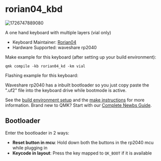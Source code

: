 # rorian04_kbd
![1726747889080](https://github.com/user-attachments/assets/acade73f-5c4c-4c72-9565-6f4eeff3b5da)


A one hand keyboard with multiple layers (vial only)

* Keyboard Maintainer: [Rorian04](https://github.com/Rorian04)
* Hardware Supported: waveshare rp2040


Make example for this keyboard (after setting up your build environment):

    qmk compile -kb rorian04_kd -km vial

Flashing example for this keyboard:

Waveshare rp2040 has a inbuilt bootloader so you just copy paste the ".uf2" file into the keyboard drive while bootmode is active.
    
See the [build environment setup](https://docs.qmk.fm/#/getting_started_build_tools) and the [make instructions](https://docs.qmk.fm/#/getting_started_make_guide) for more information. Brand new to QMK? Start with our [Complete Newbs Guide](https://docs.qmk.fm/#/newbs).

## Bootloader

Enter the bootloader in 2 ways:

* **Reset button in mcu**: Hold down both the buttons in the rp2040 mcu while plugging in
* **Keycode in layout**: Press the key mapped to `QK_BOOT` if it is available
